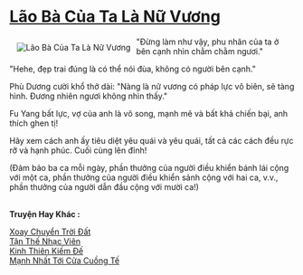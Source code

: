 <a href="https://truyenwiki.net/lao-ba-cua-ta-la-nu-vuong.36737/" title="Lão Bà Của Ta Là Nữ Vương"><h1>Lão Bà Của Ta Là Nữ Vương</h1></a><div style="display:table"><img align="right" style="float: left; padding: 10px;" src="https://truyenwiki.net/a/img/str/src/36737.jpg" alt="Lão Bà Của Ta Là Nữ Vương">"Đừng làm như vậy, phu nhân của ta ở bên cạnh nhìn chằm chằm ngươi."<p></p> "Hehe, đẹp trai đúng là có thể nói đùa, không có người bên cạnh."<p></p> Phù Dương cười khổ thở dài: "Nàng là nữ vương có pháp lực vô biên, sẽ tàng hình. Đương nhiên ngươi không nhìn thấy."<p></p> Fu Yang bất lực, vợ của anh là vô song, mạnh mẽ và bất khả chiến bại, anh thích ghen tị!<p></p> Hãy xem cách anh ấy tiêu diệt yêu quái và yêu quái, tất cả các cách đều rực rỡ và hạnh phúc. Cuối cùng lên đỉnh!<p></p> (Đảm bảo ba ca mỗi ngày, phần thưởng của người điều khiển bánh lái cộng với một ca, phần thưởng của người điều khiển sảnh cộng với hai ca, v.v., phần thưởng của người dẫn đầu cộng với mười ca!)</div><p><br><b>Truyện Hay Khác :</b></p><a href="https://truyenwiki.net/xoay-chuyen-troi-dat.36657/" alt="Xoay Chuyển Trời Đất">Xoay Chuyển Trời Đất</a><br/><a href="https://sangtacviet.wordpress.com/2020/10/22/tan-the-nhac-vien/" alt="Tận Thế Nhạc Viên">Tận Thế Nhạc Viên</a><br/><a href="https://github.com/nownovels/wikidich/tree/master/truyenhay/35284" alt="Kinh Thiên Kiếm Đế">Kinh Thiên Kiếm Đế</a><br/><a href="https://sangtacviet.wordpress.com/2020/10/22/manh-nhat-toi-cua-cuong-te/" alt="Mạnh Nhất Tới Cửa Cuồng Tế">Mạnh Nhất Tới Cửa Cuồng Tế</a><br/>